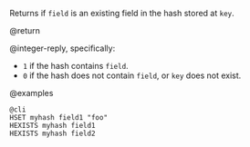 Returns if `field` is an existing field in the hash stored at `key`.

@return

@integer-reply, specifically:

* `1` if the hash contains `field`.
* `0` if the hash does not contain `field`, or `key` does not exist.

@examples

    @cli
    HSET myhash field1 "foo"
    HEXISTS myhash field1
    HEXISTS myhash field2
